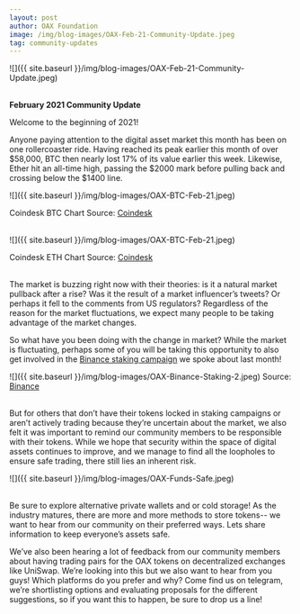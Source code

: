 ```yaml
---
layout: post
author: OAX Foundation
image: /img/blog-images/OAX-Feb-21-Community-Update.jpeg
tag: community-updates
---
```


![]({{ site.baseurl }}/img/blog-images/OAX-Feb-21-Community-Update.jpeg)

<br><b>February 2021 Community Update</b>

Welcome to the beginning of 2021!

Anyone paying attention to the digital asset market this month has been on one rollercoaster ride. Having reached its peak earlier this month of over $58,000, BTC then nearly lost 17% of its value earlier this week. Likewise, Ether hit an all-time high, passing the $2000 mark before pulling back and crossing below the $1400 line.

![]({{ site.baseurl }}/img/blog-images/OAX-BTC-Feb-21.jpeg)

Coindesk BTC Chart Source: <a href="https://www.coindesk.com/price/bitcoin">Coindesk</a>

<br>![]({{ site.baseurl }}/img/blog-images/OAX-BTC-Feb-21.jpeg)

Coindesk ETH Chart Source: <a href="https://www.coindesk.com/price/ethereum">Coindesk</a>

<br>The market is buzzing right now with their theories: is it a natural market pullback after a rise? Was it the result of a market influencer’s tweets? Or perhaps it fell to the comments from US regulators? Regardless of the reason for the market fluctuations, we expect many people to be taking advantage of the market changes. 

So what have you been doing with the change in market? While the market is fluctuating, perhaps some of you will be taking this opportunity to also get involved in the <a href="https://www.binance.com/en/support/announcement/a17a41ebdc6f48e698602df2ee4491a9?">Binance staking campaign</a> we spoke about last month!

![]({{ site.baseurl }}/img/blog-images/OAX-Binance-Staking-2.jpeg)
Source: <a href="https://www.binance.com/en/pos">Binance</a> 

<br>But for others that don’t have their tokens locked in staking campaigns or aren’t actively trading because they’re uncertain about the market, we also felt it was important to remind our community members to be responsible with their tokens. While we hope that security within the space of digital assets continues to improve, and we manage to find all the loopholes to ensure safe trading, there still lies an inherent risk. 

![]({{ site.baseurl }}/img/blog-images/OAX-Funds-Safe.jpeg)

<br>Be sure to explore alternative private wallets and or cold storage! As the industry matures, there are more and more methods to store tokens-- we want to hear from our community on their preferred ways. Lets share information to keep everyone’s assets safe.

We’ve also been hearing a lot of feedback from our community members about having trading pairs for the OAX tokens on decentralized exchanges like UniSwap. We’re looking into this but we also want to hear from you guys! Which platforms do you prefer and why? Come find us on telegram, we’re shortlisting options and evaluating proposals for the different suggestions, so if you want this to happen, be sure to drop us a line!
 